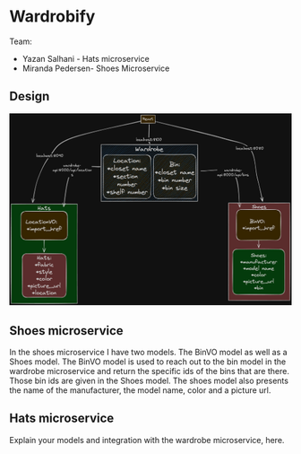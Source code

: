 # Wardrobify

Team:

* Yazan Salhani - Hats microservice
* Miranda Pedersen- Shoes Microservice

## Design
![An excalidraw gragh to show the architecture of the project](image.png)


## Shoes microservice

In the shoes microservice I have two models. The BinVO model as well as a Shoes model. The BinVO model is used to reach out to the bin model in the wardrobe microservice and return the specific ids of the bins that are there. Those bin ids are given in the Shoes model. The shoes model also presents the name of the manufacturer, the model name, color and a picture url.



## Hats microservice

Explain your models and integration with the wardrobe
microservice, here.
